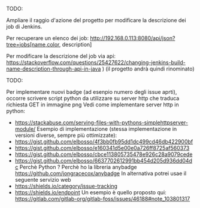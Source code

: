 TODO:

Ampliare il raggio d'azione del progetto per modificare la descrizione dei job di Jenkins.

Per recuperare un elenco dei job: http://192.168.0.113:8080/api/json?tree=jobs[name,color, description]

Per modificare la descrizione del job via api: https://stackoverflow.com/questions/25427622/changing-jenkins-build-name-description-through-api-in-java ) (il progetto andrà quindi rinominato)

TODO:

Per implementare nuovi badge (ad esenpio numero degli issue aprti), occorre scrivere script python da utilizzare su server http che traduca richiesta GET in immagine png 
Vedi come implementare server http in python:
- https://stackabuse.com/serving-files-with-pythons-simplehttpserver-module/
Esempio di implementazione (stessa implementazione in versioni diverse, sempre più ottimizzate):
- https://gist.github.com/elbosso/4f3bb0fb95dd1dc499cd46db422900bf
- https://gist.github.com/elbosso/e160341d5e00e0a726ff8725af560373
- https://gist.github.com/elbosso/cbce113805735478e926c28a9079cede
- https://gist.github.com/elbosso/6637702612991bb454d205d936dd04dc
Perchè Python ? Perchè ho la libreria anybadge https://github.com/jongracecox/anybadge 
In alternativa potrei usae il seguente servizio web 
- https://shields.io/category/issue-tracking 
- https://shields.io/endpoint
Un esempio è quello proposto qui: https://gitlab.com/gitlab-org/gitlab-foss/issues/46188#note_103801317

